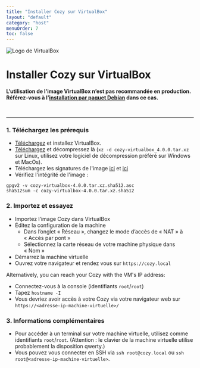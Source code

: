 ```yaml
---
title: "Installer Cozy sur VirtualBox"
layout: "default"
category: "host"
menuOrder: 7
toc: false
---
```



<div class="install-inner-logo">
<img alt="Logo de VirtualBox" src="/assets/images/virtualbox-logo.png">
</div>

# Installer Cozy sur VirtualBox

**L’utilisation de l'image VirtualBox n’est pas recommandée en production.**
**Référez-vous à l’[installation par paquet Debian](install-on-debian.html) dans ce cas.**

<br>

---

<h3>1. Téléchargez les prérequis</h3>

* [Téléchargez](https://www.virtualbox.org/wiki/Downloads) et installez VirtualBox.
* [Téléchargez](https://files.cozycloud.cc/cozy/cozy-virtualbox_latest.tar.xz) et décompressez là (`xz -d cozy-virtualbox_4.0.0.tar.xz` sur Linux, utilisez votre logiciel de décompression préféré sur Windows et MacOs).
* Téléchargez les signatures de l'image [ici](https://files.cozycloud.cc/cozy/cozy-virtualbox_latest.tar.xz.sha512.asc) et [ici](https://files.cozycloud.cc/cozy/cozy-virtualbox_latestt.tar.xz.sha512)
* Vérifiez l'intégrité de l'image :

```
gpgv2 -v cozy-virtualbox-4.0.0.tar.xz.sha512.asc
sha512sum -c cozy-virtualbox-4.0.0.tar.xz.sha512
```

<h3>2. Importez et essayez</h3>

* Importez l’image Cozy dans VirtualBox
* Éditez la configuration de la machine
  * Dans l’onglet « Réseau », changez le mode d’accès de « NAT » à « Accès par pont »
  * Sélectionnez la carte réseau de votre machine physique dans « Nom »
* Démarrez la machine virtuelle
* Ouvrez votre navigateur et rendez vous sur `https://cozy.local`

Alternatively, you can reach your Cozy with the VM's IP address:

  * Connectez-vous à la console (identifiants `root`/`root`)
  * Tapez `hostname -I`
  * Vous devriez avoir accès à votre Cozy via votre navigateur web sur `https://<adresse-ip-machine-virtuelle>/`


<h3>3. Informations complémentaires</h3>

* Pour accéder à un terminal sur votre machine virtuelle, utilisez comme identifiants `root`/`root`. (Attention : le clavier de la machine virtuelle utilise probablement la disposition qwerty.)
* Vous pouvez vous connecter en SSH via `ssh root@cozy.local` ou `ssh root@<adresse-ip-machine-virtuelle>`.
